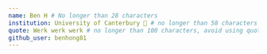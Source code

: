 ```yaml
---
name: Ben H # No longer than 28 characters
institution: University of Canterbury 🚩 # no longer than 58 characters
quote: Werk werk werk # no longer than 100 characters, avoid using quotes(") to guarantee the format remains the same.
github_user: benhong81
---
```

